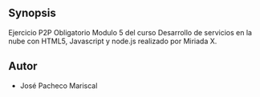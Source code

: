 ## Synopsis
Ejercicio P2P Obligatorio Modulo 5 del curso Desarrollo de servicios en la nube con HTML5, Javascript y node.js realizado por Miriada X.

## Autor
* José Pacheco Mariscal
